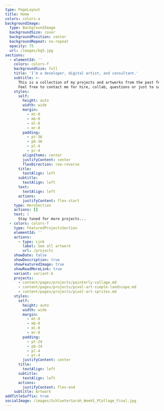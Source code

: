 ```yaml
---
type: PageLayout
title: Home
colors: colors-a
backgroundImage:
  type: BackgroundImage
  backgroundSize: cover
  backgroundPosition: center
  backgroundRepeat: no-repeat
  opacity: 75
  url: /images/bg5.jpg
sections:
  - elementId: ''
    colors: colors-f
    backgroundSize: full
    title: 'I’m a developer, digital artist, and consultant.'
    subtitle: >-
      This is a collection of my projects and artworks from the past few years.
      Feel free to contact me for hire, collab, questions or just to say hello!
    styles:
      self:
        height: auto
        width: wide
        margin:
          - mt-0
          - mb-0
          - ml-0
          - mr-0
        padding:
          - pt-36
          - pb-36
          - pl-4
          - pr-4
        alignItems: center
        justifyContent: center
        flexDirection: row-reverse
      title:
        textAlign: left
      subtitle:
        textAlign: left
      text:
        textAlign: left
      actions:
        justifyContent: flex-start
    type: HeroSection
    actions: []
    text: |
      Stay tuned for more projects...
  - colors: colors-f
    type: FeaturedProjectsSection
    elementId: ''
    actions:
      - type: Link
        label: See all artwork
        url: /projects
    showDate: false
    showDescription: true
    showFeaturedImage: true
    showReadMoreLink: true
    variant: variant-b
    projects:
      - content/pages/projects/painterly-collage.md
      - content/pages/projects/pixel-art-simple-landscape.md
      - content/pages/projects/pixel-art-sprites.md
    styles:
      self:
        height: auto
        width: wide
        margin:
          - mt-0
          - mb-0
          - ml-0
          - mr-0
        padding:
          - pt-24
          - pb-24
          - pl-4
          - pr-4
        justifyContent: center
      title:
        textAlign: left
      subtitle:
        textAlign: left
      actions:
        justifyContent: flex-end
    subtitle: Artwork
addTitleSuffix: true
socialImage: /images/SchlueterSarah_Week5_PCollage_Final.jpg
---
```

